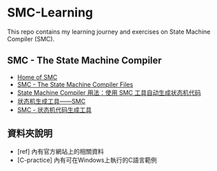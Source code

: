 # SMC-Learning
This repo contains my learning journey and exercises on State Machine Compiler (SMC).

## SMC - The State Machine Compiler
- [Home of SMC](https://smc.sourceforge.net/)
- [SMC - The State Machine Compiler Files](https://sourceforge.net/projects/smc/files/)
- [State Machine Compiler 用法：使用 SMC 工具自动生成状态机代码](https://blog.csdn.net/Qidi_Huang/article/details/112101525)
- [状态机生成工具——SMC](https://blog.csdn.net/m0_37567543/article/details/78673097)
- [SMC - 状态机代码生成工具](https://blog.csdn.net/weixin_44462773/article/details/123089749)

## 資料夾說明
- [ref] 內有官方網站上的相關資料
- [C-practice] 內有可在Windows上執行的C語言範例
